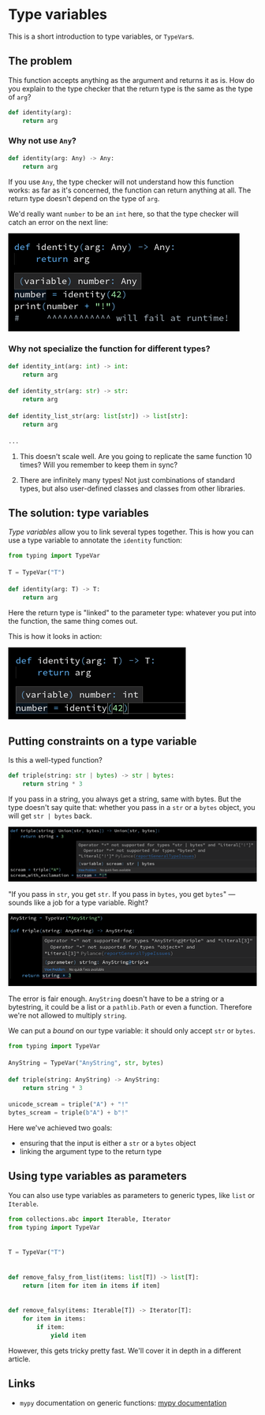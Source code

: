# Type variables

This is a short introduction to type variables, or `TypeVar`s.


## The problem

This function accepts anything as the argument and returns it as is.
How do you explain to the type checker that the return type is the same as the type of `arg`?

```py
def identity(arg):
    return arg
```

### Why not use `Any`?
```py
def identity(arg: Any) -> Any:
    return arg
```
If you use `Any`, the type checker will not understand how this function works:
as far as it's concerned, the function can return anything at all.
The return type doesn't depend on the type of `arg`.

We'd really want `number` to be an `int` here, so that the type checker will catch an error on the next line:

![Type inference with naive annotation](why-not-any.png)

### Why not specialize the function for different types?

```py
def identity_int(arg: int) -> int:
    return arg

def identity_str(arg: str) -> str:
    return arg

def identity_list_str(arg: list[str]) -> list[str]:
    return arg

...
```

1. This doesn't scale well. Are you going to replicate the same function 10 times? Will you remember to keep them in sync?

2. There are infinitely many types! Not just combinations of standard types, but also user-defined classes and classes from other libraries.

## The solution: type variables

_Type variables_ allow you to link several types together.
This is how you can use a type variable to annotate the `identity` function:

```py
from typing import TypeVar

T = TypeVar("T")

def identity(arg: T) -> T:
    return arg
```

Here the return type is "linked" to the parameter type:
whatever you put into the function, the same thing comes out.

This is how it looks in action:

![Generic function demonstration](identity-typevar.png)


## Putting constraints on a type variable

Is this a well-typed function?

```py
def triple(string: str | bytes) -> str | bytes:
    return string * 3
```

If you pass in a string, you always get a string, same with bytes.
But the type doesn't say quite that: whether you pass in a `str` or a `bytes` object, you will
get `str | bytes` back.

![Error demonstration](bad-union.png)


"If you pass in `str`, you get `str`. If you pass in `bytes`, you get `bytes`"
&mdash; sounds like a job for a type variable. Right?

![Error demonstration](unbound-typevar-multiplication.png)

The error is fair enough. `AnyString` doesn't have to be a string or a bytestring,
it could be a list or a `pathlib.Path` or even a function.
Therefore we're not allowed to multiply `string`.

We can put a _bound_ on our type variable: it should only accept `str` or `bytes`.

```py
from typing import TypeVar

AnyString = TypeVar("AnyString", str, bytes)

def triple(string: AnyString) -> AnyString:
    return string * 3

unicode_scream = triple("A") + "!"
bytes_scream = triple(b"A") + b"!"
```

Here we've achieved two goals:

- ensuring that the input is either a `str` or a `bytes` object
- linking the argument type to the return type

## Using type variables as parameters

You can also use type variables as parameters to generic types, like `list` or `Iterable`.

```py
from collections.abc import Iterable, Iterator
from typing import TypeVar


T = TypeVar("T")


def remove_falsy_from_list(items: list[T]) -> list[T]:
    return [item for item in items if item]


def remove_falsy(items: Iterable[T]) -> Iterator[T]:
    for item in items:
        if item:
            yield item
```


However, this gets tricky pretty fast. We'll cover it in depth in a different article.


## Links

- `mypy` documentation on generic functions: [mypy documentation](https://mypy.readthedocs.io/en/stable/generics.html#generic-functions)
